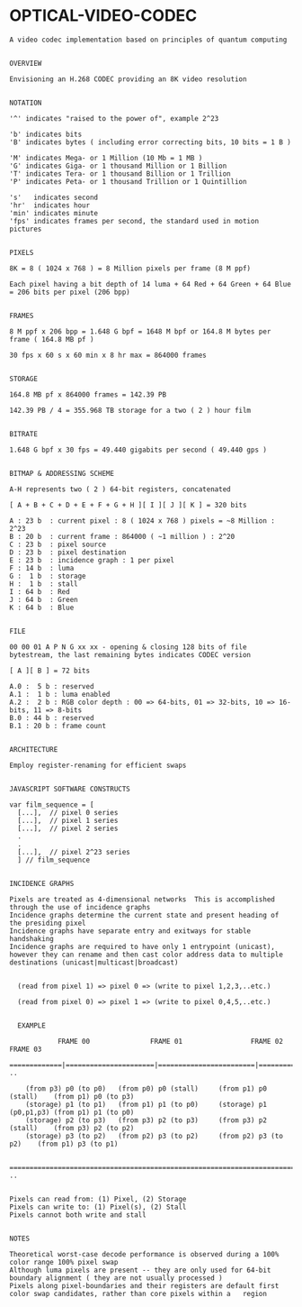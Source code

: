 # OPTICAL-VIDEO-CODEC
    A video codec implementation based on principles of quantum computing
       
       
    OVERVIEW   
       
    Envisioning an H.268 CODEC providing an 8K video resolution    
       
       
    NOTATION   
       
    '^' indicates "raised to the power of", example 2^23   
       
    'b' indicates bits   
    'B' indicates bytes ( including error correcting bits, 10 bits = 1 B )   
       
    'M' indicates Mega- or 1 Million (10 Mb = 1 MB )   
    'G' indicates Giga- or 1 thousand Million or 1 Billion   
    'T' indicates Tera- or 1 thousand Billion or 1 Trillion   
    'P' indicates Peta- or 1 thousand Trillion or 1 Quintillion   
       
    's'   indicates second   
    'hr'  indicates hour   
    'min' indicates minute   
    'fps' indicates frames per second, the standard used in motion pictures   
       
       
    PIXELS   
       
    8K = 8 ( 1024 x 768 ) = 8 Million pixels per frame (8 M ppf)  
      
    Each pixel having a bit depth of 14 luma + 64 Red + 64 Green + 64 Blue = 206 bits per pixel (206 bpp)   
      
      
    FRAMES  
      
    8 M ppf x 206 bpp = 1.648 G bpf = 1648 M bpf or 164.8 M bytes per frame ( 164.8 MB pf )  
      
    30 fps x 60 s x 60 min x 8 hr max = 864000 frames  
      
      
    STORAGE  
      
    164.8 MB pf x 864000 frames = 142.39 PB  
      
    142.39 PB / 4 = 355.968 TB storage for a two ( 2 ) hour film  
      
      
    BITRATE  
      
    1.648 G bpf x 30 fps = 49.440 gigabits per second ( 49.440 gps )  
      
      
    BITMAP & ADDRESSING SCHEME  
      
    A-H represents two ( 2 ) 64-bit registers, concatenated  
      
    [ A + B + C + D + E + F + G + H ][ I ][ J ][ K ] = 320 bits  
      
    A : 23 b  : current pixel : 8 ( 1024 x 768 ) pixels = ~8 Million : 2^23  
    B : 20 b  : current frame : 864000 ( ~1 million ) : 2^20  
    C : 23 b  : pixel source   
    D : 23 b  : pixel destination 
    E : 23 b  : incidence graph : 1 per pixel  
    F : 14 b  : luma  
    G :  1 b  : storage  
    H :  1 b  : stall  
    I : 64 b  : Red   
    J : 64 b  : Green  
    K : 64 b  : Blue  
      
      
    FILE  
      
    00 00 01 A P N G xx xx - opening & closing 128 bits of file bytestream, the last remaining bytes indicates CODEC version  
      
    [ A ][ B ] = 72 bits  
      
    A.0 :  5 b : reserved  
    A.1 :  1 b : luma enabled  
    A.2 :  2 b : RGB color depth : 00 => 64-bits, 01 => 32-bits, 10 => 16-bits, 11 => 8-bits  
    B.0 : 44 b : reserved  
    B.1 : 20 b : frame count  
      
      
    ARCHITECTURE  
      
    Employ register-renaming for efficient swaps  
      
      
    JAVASCRIPT SOFTWARE CONSTRUCTS  
      
    var film_sequence = [  
      [...],  // pixel 0 series  
      [...],  // pixel 1 series  
      [...],  // pixel 2 series  
      .  
      .    
      [...],  // pixel 2^23 series  
      ] // film_sequence  
      
      
    INCIDENCE GRAPHS   
      
    Pixels are treated as 4-dimensional networks  This is accomplished through the use of incidence graphs  
    Incidence graphs determine the current state and present heading of the presiding pixel  
    Incidence graphs have separate entry and exitways for stable handshaking  
    Incidence graphs are required to have only 1 entrypoint (unicast), however they can rename and then cast color address data to multiple destinations (unicast|multicast|broadcast)  
      
      
      (read from pixel 1) => pixel 0 => (write to pixel 1,2,3,..etc.)  
        
      (read from pixel 0) => pixel 1 => (write to pixel 0,4,5,..etc.)  
        
      
      EXAMPLE
      
                FRAME 00               FRAME 01                 FRAME 02                FRAME 03
      =============|======================|========================|=======================|===== ..  
        
        (from p3) p0 (to p0)   (from p0) p0 (stall)     (from p1) p0 (stall)    (from p1) p0 (to p3)  
        (storage) p1 (to p1)   (from p1) p1 (to p0)     (storage) p1 (p0,p1,p3) (from p1) p1 (to p0)  
        (storage) p2 (to p3)   (from p3) p2 (to p3)     (from p3) p2 (stall)    (from p3) p2 (to p2)  
        (storage) p3 (to p2)   (from p2) p3 (to p2)     (from p2) p3 (to p2)    (from p1) p3 (to p1)  
        
      =========================================================================================== ..  
       
       
    Pixels can read from: (1) Pixel, (2) Storage  
    Pixels can write to: (1) Pixel(s), (2) Stall  
    Pixels cannot both write and stall  
       
     
    NOTES  
      
    Theoretical worst-case decode performance is observed during a 100% color range 100% pixel swap  
    Although luma pixels are present -- they are only used for 64-bit boundary alignment ( they are not usually processed )  
    Pixels along pixel-boundaries and their registers are default first color swap candidates, rather than core pixels within a   region  



